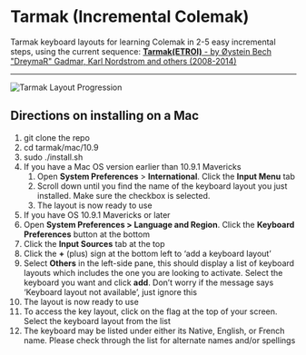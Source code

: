 Tarmak (Incremental Colemak)
============================

Tarmak keyboard layouts for learning Colemak in 2-5 easy incremental steps, using the current sequence:
[**Tarmak(ETROI)** - by Øystein Bech "DreymaR" Gadmar, Karl Nordstrom and others (2008-2014)][DreyTarmak]
***
[DreyTarmak]: https://forum.colemak.com/topic/1858-learn-colemak-in-steps-with-the-tarmak-layouts/ "Learn Colemak in steps with the Tarmak layouts! Colemak forums"
  
![Tarmak Layout Progression](https://github.com/shelbyd/tarmak/raw/master/tarmak_etroi_dreymar.png)
  

## Directions on installing on a Mac
1. git clone the repo
2. cd tarmak/mac/10.9 
3. sudo ./install.sh
4. If you have a Mac OS version earlier than 10.9.1 Mavericks
   1. Open **System Preferences** > **International**. Click the **Input Menu** tab
   2. Scroll down until you find the name of the keyboard layout you just installed. Make sure the checkbox is selected.
   3. The layout is now ready to use
5. If you have OS 10.9.1 Mavericks or later
  1. Open **System Preferences > Language and Region**. Click the **Keyboard Preferences** button at the bottom
  1. Click the **Input Sources** tab at the top
  1. Click the **+** (plus) sign at the bottom left to ‘add a keyboard layout’
  1. Select **Others** in the left-side pane, this should display a list of keyboard layouts which includes the one you are looking to activate. Select the keyboard you want and click **add**. Don’t worry if the message says ‘Keyboard layout not available’, just ignore this
  1. The layout is now ready to use
6. To access the key layout, click on the flag at the top of your screen. Select the keyboard layout from the list
7. The keyboard may be listed under either its Native, English, or French name. Please check through the list for alternate names and/or spellings
